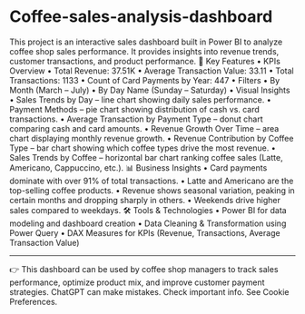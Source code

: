 # Coffee-sales-analysis-dashboard
This project is an interactive sales dashboard built in Power BI to analyze coffee shop sales performance. It provides insights into revenue trends, customer transactions, and product performance.
🔑 Key Features
•	KPIs Overview
•	Total Revenue: 37.51K
•	Average Transaction Value: 33.11
•	Total Transactions: 1133
•	Count of Card Payments by Year: 447
•	Filters
•	By Month (March – July)
•	By Day Name (Sunday – Saturday)
•	Visual Insights
•	Sales Trends by Day – line chart showing daily sales performance.
•	Payment Methods – pie chart showing distribution of cash vs. card transactions.
•	Average Transaction by Payment Type – donut chart comparing cash and card amounts.
•	Revenue Growth Over Time – area chart displaying monthly revenue growth.
•	Revenue Contribution by Coffee Type – bar chart showing which coffee types drive the most revenue.
•	Sales Trends by Coffee – horizontal bar chart ranking coffee sales (Latte, Americano, Cappuccino, etc.).
📊 Business Insights
•	Card payments dominate with over 91% of total transactions.
•	Latte and Americano are the top-selling coffee products.
•	Revenue shows seasonal variation, peaking in certain months and dropping sharply in others.
•	Weekends drive higher sales compared to weekdays.
🛠️ Tools & Technologies
•	Power BI for data modeling and dashboard creation
•	Data Cleaning & Transformation using Power Query
•	DAX Measures for KPIs (Revenue, Transactions, Average Transaction Value)
________________________________________
👉 This dashboard can be used by coffee shop managers to track sales performance, optimize product mix, and improve customer payment strategies.
ChatGPT can make mistakes. Check important info. See Cookie Preferences.

